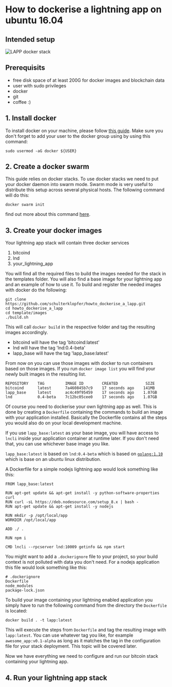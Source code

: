 # How to dockerise a lightning app on ubuntu 16.04

## Intended setup

![LAPP docker stack](https://github.com/schulterklopfer/howto_dockerise_a_lapp/raw/master/lapp_stack.png "LAPP docker stack")

## Prerequisits

* free disk space of at least 200G for docker images and blockchain data
* user with sudo privileges
* docker
* git
* coffee :)

## 1. Install docker
To install docker on your machine, please follow [this guide](https://www.digitalocean.com/community/tutorials/how-to-install-and-use-docker-on-ubuntu-16-04). Make sure you don't forget
to add your user to the docker group using by using this command:
 
 `sudo usermod -aG docker ${USER}` 

## 2. Create a docker swarm
This guide relies on docker stacks. To use docker stacks we need to put your docker daemon
into swarm mode. Swarm mode is very useful to distribute this setup across several physical hosts.
The following command will do this:

`docker swarm init`

find out more about this command [here](https://docs.docker.com/engine/reference/commandline/swarm_init/).

## 3. Create your docker images
Your lightning app stack will contain three docker services

1) bitcoind
2) lnd
3) your_lightning_app

You will find all the required files to build the images needed for the stack in the templates folder.
You will also find a base image for your lightning app and an example of how to use it.
To build and register the needed images with docker do the following:

```
git clone https://github.com/schulterklopfer/howto_dockerise_a_lapp.git 
cd howto_dockerise_a_lapp
cd template/images
./build.sh
```

This will call `docker build` in the respective folder and tag the resulting images accordingly.
* bitcoind will have the tag 'bitcoind:latest'
* lnd will have the tag 'lnd:0.4-beta'
* lapp_base will have the tag 'lapp_base:latest'

From now on you can use those images with docker to run containers based on those images.
If you run `docker image list` you will find your newly built images in the resulting list.
```
REPOSITORY    TAG         IMAGE ID        CREATED            SIZE
bitcoind      latest      7a460845b7c9    17 seconds ago    141MB
lapp_base     latest      ac4c49f95459    17 seconds ago    1.07GB
lnd           0.4-beta    7c12bc05cee0    17 seconds ago    1.07GB
```

Of course you need to dockerise your own lightning app as well. This is done by creating a
`Dockerfile` containing the commands to build an image with your application installed.
Basically the Dockerfile contains all the steps you would also do on your local development machine.

If you use `lapp_base:latest` as your base image, you will have access to `lncli` inside
your application container at runtime later. 
If you don't need that, you can use whichever base image you like.

`lapp_base:latest` is based on `lnd:0.4-beta` which is based on [`golang:1.10`](https://hub.docker.com/_/golang/) which is base on an ubuntu linux distribution.


A Dockerfile for a simple nodejs lightning app would look something like this:

```
FROM lapp_base:latest

RUN apt-get update && apt-get install -y python-software-properties curl
RUN curl -sL https://deb.nodesource.com/setup_8.x | bash -
RUN apt-get update && apt-get install -y nodejs

RUN mkdir -p /opt/local/app
WORKDIR /opt/local/app

ADD ./ .

RUN npm i

CMD lncli --rpcserver lnd:10009 getinfo && npm start
```
You might want to add a `.dockerignore` file to your project, so your build context
is not polluted with data you don't need.
For a nodejs application this file would look something like this:
```
# .dockerignore
Dockerfile
node_modules
package-lock.json
```
To build your image containing your lightning enabled application you simply have to run
the following command from the directory the `Dockerfile` is located:

`docker build . -t lapp:latest`

This will execute the steps from `Dockerfile` and tag the resulting image with `lapp:latest`.
You can use whatever tag you like, for example `awesome_app:v0.1-alpha` as long as it matches the tag in the configuration file
for your stack deployment. This topic will be covered later.

Now we have everything we need to configure and run our bitcoin stack containing your
lightning app.

## 4. Run your lightning app stack

